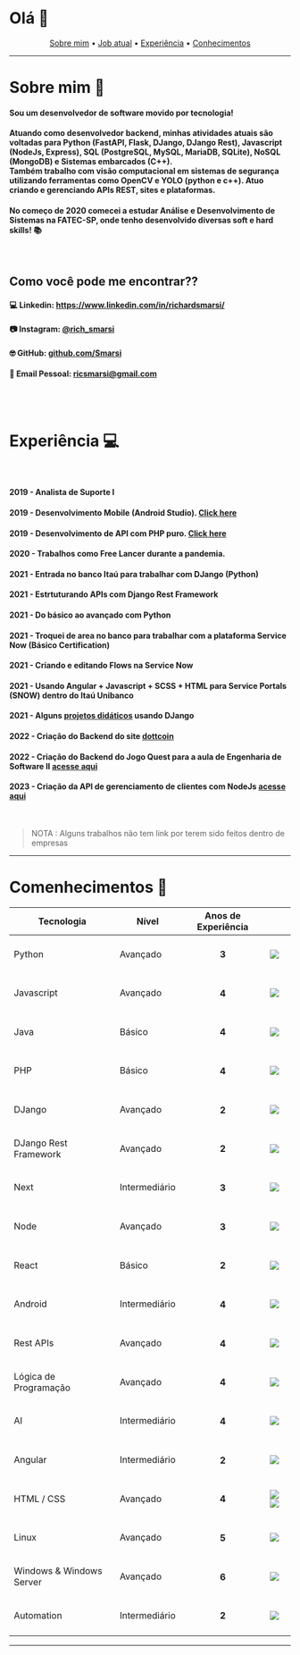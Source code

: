 # Olá 👋

<p align="center">
 <a href="#sobre">Sobre mim</a> •
 <a href="#trabalhando">Job atual</a> •
 <a href="#experiencia">Experiência</a> • 
 <a href="#conhecimentos">Conhecimentos</a> 
</p>

*****

<div id="sobre"/>

# Sobre mim 🚀

<h4>Sou um desenvolvedor de software movido por tecnologia!</h4>

<h4>Atuando como desenvolvedor backend, minhas atividades atuais são voltadas para Python (FastAPI, Flask, DJango, DJango Rest), Javascript (NodeJs, Express), SQL (PostgreSQL, MySQL, MariaDB, SQLite), NoSQL (MongoDB) e Sistemas embarcados (C++).<br>
Também trabalho com visão computacional em sistemas de segurança utilizando ferramentas como OpenCV e YOLO (python e c++).
Atuo criando e gerenciando APIs REST, sites e plataformas.
</h4>

<h4>No começo de 2020 comecei a estudar <b>Análise e Desenvolvimento de Sistemas</b> na FATEC-SP, onde tenho desenvolvido diversas soft e hard skills! 📚</h4>

<br>

<h2>Como você pode me encontrar??</h2>

<h4>💻 Linkedin: <a target="_blank" href="https://www.linkedin.com/in/richardsmarsi/">https://www.linkedin.com/in/richardsmarsi/</a></h4>
<h4>📷 Instagram: <a target="_blank" href="https://www.instagram.com/rich_smarsi/">@rich_smarsi</a></h4>
<h4>🤓 GitHub: <a target="_blank" href="https://github.com/Smarsi">github.com/Smarsi</a></h4>
<h4>📩 Email Pessoal: <a target="_blank" href="mailto:ricsmarsi@gmail.com">ricsmarsi@gmail.com</a></h4>

<br>
<br>

<div id="experiencia"/>

# Experiência 💻

<br>

<h4><b>2019 - </b>Analista de Suporte I</h4>
<h4><b>2019 - </b>Desenvolvimento Mobile (Android Studio). <a href="https://github.com/Smarsi/Aplicacao-Comercial/tree/master/Lojinhob">Click here</a></h4>
<h4><b>2019 - </b>Desenvolvimento de API com PHP puro. <a href="https://github.com/Smarsi/Aplicacao-Comercial/tree/master/APIprojeto">Click here</a></h4>
<h4><b>2020 - </b>Trabalhos como Free Lancer durante a pandemia.</h4>
<h4><b>2021 - </b>Entrada no banco Itaú para trabalhar com DJango (Python)</h4>
<h4><b>2021 - </b>Estrtuturando APIs com Django Rest Framework</h4>
<h4><b>2021 - </b>Do básico ao avançado com Python</h4>
<h4><b>2021 - </b>Troquei de area no banco para trabalhar com a plataforma Service Now (Básico Certification)</h4>
<h4><b>2021 - </b>Criando e editando Flows na Service Now</h4>
<h4><b>2021 - </b>Usando Angular  + Javascript + SCSS + HTML para Service Portals (SNOW) dentro do Itaú Unibanco</h4>
<h4><b>2021 - </b>Alguns <a href="https://github.com/Smarsi/DJango">projetos didáticos</a> usando DJango</h4>
<h4><b>2022 - </b>Criação do Backend do site <a href="https://dottcoin.com/">dottcoin</a> </h4>
<h4><b>2022 - </b>Criação do Backend do Jogo Quest para a aula de Engenharia de Software II <a href="https://github.com/Smarsi/Jogo_Quest/">acesse aqui</a> </h4>
<h4><b>2023 - </b>Criação da API de gerenciamento de clientes com NodeJs <a href="https://github.com/Smarsi/Gerenciamento-Clientes-Node-JS">acesse aqui</a> </h4>


<br>

> NOTA : Alguns trabalhos não tem link por terem sido feitos dentro de empresas

*****

<div id="conhecimentos"/>

# Comenhecimentos 📝

| Tecnologia | Nível | Anos de Experiência |    |
| ---------- | ----- | ------------------- | -- |
| Python     | Avançado | <h4 align=center> 3</h4>| ![](https://img.shields.io/badge/Python-3776AB?style=for-the-badge&logo=python&logoColor=white)
| Javascript     | Avançado | <h4 align=center> 4 </h4>| ![](https://img.shields.io/badge/JavaScript-323330?style=for-the-badge&logo=javascript&logoColor=F7DF1E)
| Java     | Básico | <h4 align=center> 4 </h4>| ![](https://img.shields.io/badge/Java-ED8B00?style=for-the-badge&logo=java&logoColor=white)
| PHP     | Básico | <h4 align=center> 4 </h4>| ![](https://img.shields.io/badge/PHP-777BB4?style=for-the-badge&logo=php&logoColor=white)
| DJango  | Avançado | <h4 align=center> 2 </h4>| ![](https://img.shields.io/badge/Django-092E20?style=for-the-badge&logo=django&logoColor=white)
| DJango Rest Framework    | Avançado | <h4 align=center> 2 </h4>| ![](	https://img.shields.io/badge/django%20rest-ff1709?style=for-the-badge&logo=django&logoColor=white)
| Next  | Intermediário | <h4 align=center> 3 </h4>| ![](https://img.shields.io/badge/Python-3776AB?style=for-the-badge&logo=python&logoColor=white)
| Node  | Avançado | <h4 align=center> 3 </h4>| ![](	https://img.shields.io/badge/Node.js-43853D?style=for-the-badge&logo=node.js&logoColor=white)
| React  | Básico | <h4 align=center> 2 </h4>| ![](https://img.shields.io/badge/React-20232A?style=for-the-badge&logo=react&logoColor=61DAFB)
| Android     | Intermediário | <h4 align=center> 4 </h4>| ![](https://img.shields.io/badge/Android-3DDC84?style=for-the-badge&logo=android&logoColor=white)
| Rest APIs     | Avançado | <h4 align=center> 4 </h4>| ![](https://img.shields.io/badge/API-Rest-yellowgreen)
| Lógica de Programação     | Avançado | <h4 align=center> 4 </h4>| ![](https://img.shields.io/badge/%2B-Programming%20Logic-red)
| AI    | Intermediário | <h4 align=center> 4 </h4>| ![](https://img.shields.io/badge/Artificial-Inteligence-blue)
| Angular  | Intermediário | <h4 align=center> 2 </h4>| ![](https://img.shields.io/badge/Angular-DD0031?style=for-the-badge&logo=angular&logoColor=white)
| HTML / CSS | Avançado | <h4 align=center>4</h4>| ![](https://img.shields.io/badge/HTML-239120?style=for-the-badge&logo=html5&logoColor=white) ![](https://img.shields.io/badge/CSS-239120?&style=for-the-badge&logo=css3&logoColor=white)
| Linux  | Avançado | <h4 align=center> 5 </h4>| ![](https://img.shields.io/badge/Linux-FCC624?style=for-the-badge&logo=linux&logoColor=black)
| Windows & Windows Server | Avançado | <h4 align=center> 6 </h4>| ![](https://img.shields.io/badge/Windows-0078D6?style=for-the-badge&logo=windows&logoColor=white)
| Automation | Intermediário | <h4 align=center> 2 </h4>| ![](https://img.shields.io/badge/%2B-Automation-orange)

*****


<!--
**Smarsi/Smarsi** is a ✨ _special_ ✨ repository because its `README.md` (this file) appears on your GitHub profile.

Here are some ideas to get you started:

- 🔭 I’m currently working on ...
- 🌱 I’m currently learning ...
- 👯 I’m looking to collaborate on ...
- 🤔 I’m looking for help with ...
- 💬 Ask me about ...
- 📫 How to reach me: ...
- 😄 Pronouns: ...
- ⚡ Fun fact: ...
-->
